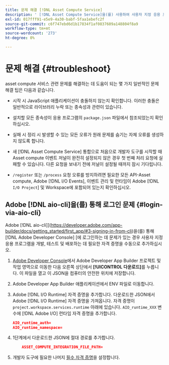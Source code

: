 ```yaml
---
title: 문제 해결 [!DNL Asset Compute Service]
description: ' [!DNL Asset Compute Service]을(를) 사용하여 사용자 지정 응용 프로그램 문제를 해결하고 디버그합니다.'
exl-id: 017fff91-e5e9-4a30-babf-5faa1ebefc2f
source-git-commit: c6f747ebd6d1b17834f1af0837609a148804f8a9
workflow-type: tm+mt
source-wordcount: '273'
ht-degree: 0%

---
```


# 문제 해결 {#troubleshoot}

asset compute 서비스 관련 문제를 해결하는 데 도움이 되는 몇 가지 일반적인 문제 해결 팁은 다음과 같습니다.

* 시작 시 JavaScript 애플리케이션이 충돌하지 않는지 확인합니다. 이러한 충돌은 일반적으로 라이브러리 누락 또는 종속성과 관련이 있습니다.
* 설치할 모든 종속성이 응용 프로그램의 `package.json` 파일에서 참조되었는지 확인하십시오.
* 실패 시 정리 시 발생할 수 있는 모든 오류가 원래 문제를 숨기는 자체 오류를 생성하지 않도록 합니다.

* 새 [!DNL Asset Compute Service] 통합으로 처음으로 개발자 도구를 시작할 때 Asset compute 이벤트 저널이 완전히 설정되지 않은 경우 첫 번째 처리 요청에 실패할 수 있습니다. 다른 요청을 보내기 전에 저널이 설정될 때까지 잠시 기다립니다.
* `/register` 또는 `/process` 요청 오류를 방지하려면 필요한 모든 API-Asset compute, Adobe [!DNL I/O Events], 이벤트 관리 및 런타임이 Adobe [!DNL `I/O Project`] 및 Workspace에 포함되어 있는지 확인하십시오.

## Adobe [!DNL aio-cli]을(를) 통해 로그인 문제 {#login-via-aio-cli}

Adobe [!DNL aio-cli]](https://developer.adobe.com/app-builder/docs/getting_started/first_app/#3-signing-in-from-cli)을(를) 통해 [!DNL Adobe Developer Console] [에 로그인하는 데 문제가 있는 경우 사용자 지정 응용 프로그램을 개발, 테스트 및 배포하는 데 필요한 자격 증명을 수동으로 추가하십시오.

1. [Adobe Developer Console](https://developer.adobe.com/console/user/servicesandapis)에서 Adobe Developer App Builder 프로젝트 및 작업 영역으로 이동한 다음 오른쪽 상단에서 **[!UICONTROL 다운로드]**&#x200B;를 누릅니다. 이 파일을 열고 이 JSON을 컴퓨터의 안전한 위치에 저장합니다.

1. Adobe Developer App Builder 애플리케이션에서 ENV 파일로 이동합니다.

1. Adobe [!DNL I/O Runtime] 자격 증명을 추가합니다. 다운로드한 JSON에서 Adobe [!DNL I/O Runtime] 자격 증명을 가져옵니다. 자격 증명이 `project.workspace.services.runtime` 아래에 있습니다. `AIO_runtime_XXX` 변수에 [!DNL Adobe I/O] 런타임 자격 증명을 추가합니다.

   ```json
   AIO_runtime_auth=
   AIO_runtime_namespace=
   ```

1. 1단계에서 다운로드한 JSON에 절대 경로를 추가합니다.

   ```json
       ASSET_COMPUTE_INTEGRATION_FILE_PATH=
   ```

1. 개발자 도구에 필요한 나머지 [필수 자격 증명](develop-custom-application.md)을 설정합니다.

<!-- TBD for later:
Add any best practices for developers in this section:
* Any items to take care of when creating projects.
* Any naming conventions, reserved keywords, etc.?
* Any terms that can become a source of confusion later based on our OOTB naming.

* If required, add limitations for custom applications and spin those off as best practices.
* Do NOT borrow any content from https://git.corp.adobe.com/nui/nui/blob/master/doc/worker_api.md. It is outdated and irrelevant for 3rd party custom applications.
-->
